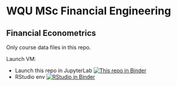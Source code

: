 # WQU MSc Financial Engineering

## Financial Econometrics

Only course data files in this repo.

Launch VM:

* Launch this repo in JupyterLab [![This repo in Binder](https://mybinder.org/badge_logo.svg)](https://mybinder.org/v2/gh/teator/test-env/HEAD)
* RStudio env [![RStudio in Binder](https://mybinder.org/badge_logo.svg)](http://mybinder.org/v2/gh/binder-examples/r/master?urlpath=rstudio)


